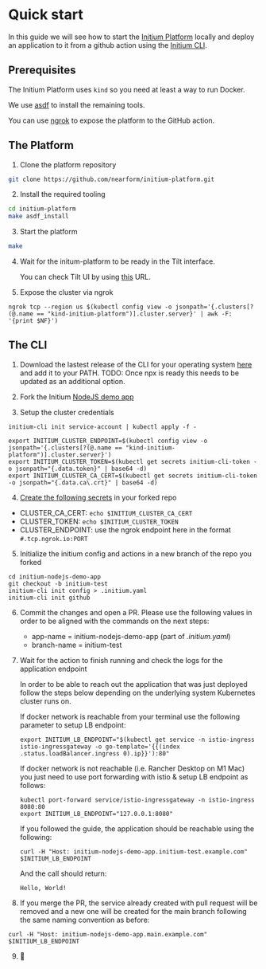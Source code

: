# Quick start

In this guide we will see how to start the [Initium Platform](https://github.com/nearform/initium-platform) locally and deploy an application to it from a github action using the [Initium CLI](https://github.com/nearform/initium-cli).

## Prerequisites

The Initium Platform uses `kind` so you need at least a way to run Docker.

We use [asdf](https://asdf-vm.com/) to install the remaining tools.

You can use [ngrok](https://ngrok.com/) to expose the platform to the GitHub action.

## The Platform

1. Clone the platform repository

```bash
git clone https://github.com/nearform/initium-platform.git
```

2. Install the required tooling

```bash
cd initium-platform
make asdf_install
```

3. Start the platform

```bash
make
```

4. Wait for the initum-platform to be ready in the Tilt interface.

    You can check Tilt UI by using [this](http://localhost:10350) URL.


5. Expose the cluster via ngrok

```
ngrok tcp --region us $(kubectl config view -o jsonpath='{.clusters[?(@.name == "kind-initium-platform")].cluster.server}' | awk -F: '{print $NF}') 
```

## The CLI

1. Download the lastest release of the CLI for your operating system [here](https://github.com/nearform/initium-cli/releases) and add it to your PATH.
TODO: Once npx is ready this needs to be updated as an additional option.

2. Fork the Initium [NodeJS demo app](https://github.com/nearform/initium-nodejs-demo-app)

3. Setup the cluster credentials

```
initium-cli init service-account | kubectl apply -f -

export INITIUM_CLUSTER_ENDPOINT=$(kubectl config view -o jsonpath='{.clusters[?(@.name == "kind-initium-platform")].cluster.server}')
export INITIUM_CLUSTER_TOKEN=$(kubectl get secrets initium-cli-token -o jsonpath="{.data.token}" | base64 -d)
export INITIUM_CLUSTER_CA_CERT=$(kubectl get secrets initium-cli-token -o jsonpath="{.data.ca\.crt}" | base64 -d)
```

4. [Create the following secrets](https://docs.github.com/en/actions/security-guides/encrypted-secrets#creating-encrypted-secrets-for-a-repository) in your forked repo

- CLUSTER_CA_CERT: `echo $INITIUM_CLUSTER_CA_CERT`
- CLUSTER_TOKEN: `echo $INITIUM_CLUSTER_TOKEN`
- CLUSTER_ENDPOINT: use the ngrok endpoint here in the format `#.tcp.ngrok.io:PORT`

5. Initialize the initium config and actions in a new branch of the repo you forked

```
cd initium-nodejs-demo-app
git checkout -b initium-test
initium-cli init config > .initium.yaml
initium-cli init github
```

6. Commit the changes and open a PR. Please use the following values in order to be aligned with the commands on the next steps:
    - app-name = initium-nodejs-demo-app (part of *.initium.yaml*)
    - branch-name = initium-test


7. Wait for the action to finish running and check the logs for the application endpoint

    In order to be able to reach out the application that was just deployed follow the steps below depending on the underlying system Kubernetes cluster runs on. 

    If docker network is reachable from your terminal use the following parameter to setup LB endpoint:

    ```
    export INITIUM_LB_ENDPOINT="$(kubectl get service -n istio-ingress istio-ingressgateway -o go-template='{{(index .status.loadBalancer.ingress 0).ip}}'):80"
    ```
    
    If docker network is not reachable (i.e. Rancher Desktop on M1 Mac) you just need to use port forwarding with istio & setup LB endpoint as follows:

    ```
    kubectl port-forward service/istio-ingressgateway -n istio-ingress 8080:80
    export INITIUM_LB_ENDPOINT="127.0.0.1:8080"
    ```

    If you followed the guide, the application should be reachable using the following:

    ```
    curl -H "Host: initium-nodejs-demo-app.initium-test.example.com" $INITIUM_LB_ENDPOINT
    ```

    And the call should return:

    ```
    Hello, World!
    ```

8. If you merge the PR, the service already created with pull request will be removed and a new one will be created for the main branch following the same naming convention as before:

```
curl -H "Host: initium-nodejs-demo-app.main.example.com" $INITIUM_LB_ENDPOINT
```

9. 🚀


